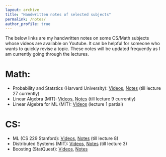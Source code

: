 ```yaml
---
layout: archive
title: "Handwritten notes of selected subjects"
permalink: /notes/
author_profile: true
---
```

The below links are my handwritten notes on some CS/Math subjects whose videos are available on Youtube. It can be helpful for someone who wants to quickly revise a topic. These notes will be updated frequently as I am currently going through the lectures.

# Math:
* Probability and Statstics (Harvard University): [Videos](https://www.youtube.com/watch?v=KbB0FjPg0mw&list=PL2SOU6wwxB0uwwH80KTQ6ht66KWxbzTIo), [Notes](https://drive.google.com/file/d/1YODCoY5240uCu3WdRzlOp8S5cr5us8uv/view?usp=sharing) (till lecture 27 currently)
* Linear Algebra (MIT): [Videos](https://www.youtube.com/watch?v=7UJ4CFRGd-U&list=PLE7DDD91010BC51F8), [Notes](https://drive.google.com/file/d/1-6ezU-da5Qpqo68GL08TYQwCSgeEcBbm/view?usp=sharing) (till lecture 9 currently)
* Linear Algebra for ML (MIT): [Videos](https://www.youtube.com/watch?v=Cx5Z-OslNWE&list=PLUl4u3cNGP63oMNUHXqIUcrkS2PivhN3k) (lecture 1 partial)


# CS:
* ML (CS 229 Stanford): [Videos](https://www.youtube.com/watch?v=jGwO_UgTS7I&list=PLoROMvodv4rMiGQp3WXShtMGgzqpfVfbU), [Notes](https://drive.google.com/file/d/1jdcmGr-V-XPh1WmmA7-aYeSseoqWE-ce/view?usp=sharing) (till lecture 8)
* Distributed Systems (MIT): [Videos](https://www.youtube.com/watch?v=cQP8WApzIQQ&list=PLrw6a1wE39_tb2fErI4-WkMbsvGQk9_UB), [Notes](https://drive.google.com/file/d/1cg3rZe9-k6DtoMDUBkLlf7zMb_9SpMsb/view?usp=sharing) (till lecture 3)
* Boosting (StatQuest): [Videos](https://statquest.org/video-index/), [Notes](https://drive.google.com/file/d/1N0Pm6ILgALRfNEncykoFrg-GMkiW99fg/view?usp=sharing)